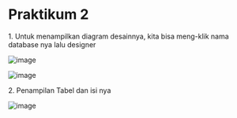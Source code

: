 <h1 class="code-line" data-line-start=0 data-line-end=1 ><a id="PRAKTIKUM 3"></a>Praktikum 2</h1>

<p class="has-line-data" data-line-start="7" data-line-end="9">1. Untuk menampilkan diagram desainnya, kita bisa meng-klik nama database nya lalu designer
</p>

![image](https://github.com/kevindwiwijaya/Praktikum-Basis-Data/assets/87982064/d0e91b8c-03a2-4842-8ae5-3a4d4b3bfd88)

![image](https://github.com/kevindwiwijaya/Praktikum-Basis-Data/assets/87982064/c8c16a82-39f6-4efc-bc84-e6179acfadff)

<p class="has-line-data" data-line-start="7" data-line-end="9">2. Penampilan  Tabel dan isi nya
</p>

![image](https://github.com/kevindwiwijaya/Praktikum-Basis-Data/assets/87982064/cbdfbe4c-f939-455f-90b5-4691c6bc2639)




